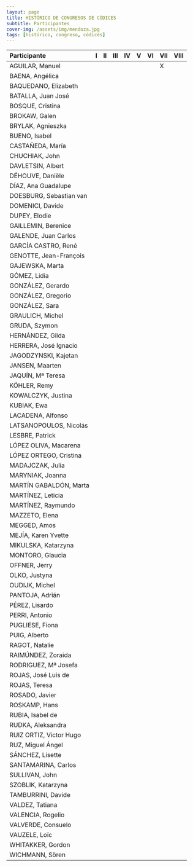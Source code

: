 ```yaml
---
layout: page
title: HISTÓRICO DE CONGRESOS DE CÓDICES
subtitle: Participantes
cover-img: /assets/img/mendoza.jpg
tags: [histórico, congreso, códices]
---
```


| Participante | I | II | III | IV | V | VI | VII | VIII |
| :----------- |:- | :- | :-- | :- | :-| :- | :-- | :--- |
| AGUILAR, Manuel |     |     |     |     |     |     |  X  |     |
| BAENA, Angélica | | | | | | | | |
| BAQUEDANO, Elizabeth | | | | | | | | |
| BATALLA, Juan José | | | | | | | | |
| BOSQUE, Cristina | | | | | | | | |
| BROKAW, Galen | | | | | | | | |
| BRYLAK, Agnieszka | | | | | | | | |
| BUENO, Isabel | | | | | | | | |
| CASTAÑEDA, María | | | | | | | | |
| CHUCHIAK, John | | | | | | | | |
| DAVLETSIN, Albert | | | | | | | | |
| DÉHOUVE, Danièle | | | | | | | | |
| DÍAZ, Ana Guadalupe | | | | | | | | |
| DOESBURG, Sebastian van | | | | | | | | |
| DOMENICI, Davide | | | | | | | | |
| DUPEY, Elodie | | | | | | | | |
| GAILLEMIN, Berenice | | | | | | | | |
| GALENDE, Juan Carlos | | | | | | | | |
| GARCÍA CASTRO, René | | | | | | | | |
| GENOTTE, Jean-François | | | | | | | | |
| GAJEWSKA, Marta | | | | | | | | |
| GÓMEZ, Lidia | | | | | | | | |
| GONZÁLEZ, Gerardo | | | | | | | | |
| GONZÁLEZ, Gregorio | | | | | | | | |
| GONZÁLEZ, Sara | | | | | | | | |
| GRAULICH, Michel | | | | | | | | |
| GRUDA, Szymon | | | | | | | | |
| HERNÁNDEZ, Gilda | | | | | | | | |
| HERRERA, José Ignacio | | | | | | | | |
| JAGODZYNSKI, Kajetan | | | | | | | | |
| JANSEN, Maarten | | | | | | | | |
| JAQUÍN, Mª Teresa | | | | | | | | |
| KÖHLER, Remy | | | | | | | | |
| KOWALCZYK, Justina | | | | | | | | |
| KUBIAK, Ewa | | | | | | | | |
| LACADENA, Alfonso | | | | | | | | |
| LATSANOPOULOS, Nicolás | | | | | | | | |
| LESBRE, Patrick | | | | | | | | |
| LÓPEZ OLIVA, Macarena | | | | | | | | |
| LÓPEZ ORTEGO, Cristina | | | | | | | | |
| MADAJCZAK, Julia | | | | | | | | |
| MARYNIAK, Joanna | | | | | | | | |
| MARTÍN GABALDÓN, Marta | | | | | | | | |
| MARTÍNEZ, Leticia | | | | | | | | |
| MARTÍNEZ, Raymundo | | | | | | | | |
| MAZZETO, Elena | | | | | | | | |
| MEGGED, Amos | | | | | | | | |
| MEJÍA, Karen Yvette | | | | | | | | |
| MIKULSKA, Katarzyna | | | | | | | | |
| MONTORO, Glaucia | | | | | | | | |
| OFFNER, Jerry | | | | | | | | |
| OLKO, Justyna | | | | | | | | |
| OUDIJK, Michel | | | | | | | | |
| PANTOJA, Adrián | | | | | | | | |
| PÉREZ, Lisardo | | | | | | | | |
| PERRI, Antonio | | | | | | | | |
| PUGLIESE, Fiona | | | | | | | | |
| PUIG, Alberto | | | | | | | | |
| RAGOT, Natalie | | | | | | | | |
| RAIMÚNDEZ, Zoraida | | | | | | | | |
| RODRIGUEZ, Mª Josefa | | | | | | | | |
| ROJAS, José Luis de | | | | | | | | |
| ROJAS, Teresa | | | | | | | | |
| ROSADO, Javier | | | | | | | | |
| ROSKAMP, Hans | | | | | | | | |
| RUBIA, Isabel de | | | | | | | | |
| RUDKA, Aleksandra | | | | | | | | |
| RUIZ ORTIZ, Victor Hugo | | | | | | | | |
| RUZ, Miguel Ángel | | | | | | | | |
| SÁNCHEZ, Lisette | | | | | | | | |
| SANTAMARINA, Carlos | | | | | | | | |
| SULLIVAN, John | | | | | | | | |
| SZOBLIK, Katarzyna | | | | | | | | |
| TAMBURRINI, Davide | | | | | | | | |
| VALDEZ, Tatiana | | | | | | | | |
| VALENCIA, Rogelio | | | | | | | | |
| VALVERDE, Consuelo | | | | | | | | |
| VAUZELE, Loïc | | | | | | | | |
| WHITAKKER, Gordon | | | | | | | | |
| WICHMANN, Sören | | | | | | | | |



